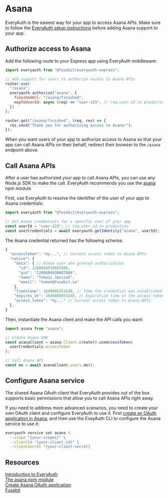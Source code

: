 # Asana

EveryAuth is the easiest way for your app to access Asana APIs. Make sure to follow the [EveryAuth setup instructions](../README.md) before adding Asana support to your app.

## Authorize access to Asana

Add the following route to your Express app using EveryAuth middleware:

```javascript
import everyauth from "@fusebit/everyauth-express";

// Add support for users to authorize access to Asana APIs
router.use(
  "/asana",
  everyauth.authorize("asana", {
    finishedUrl: "/asana/finished",
    mapToUserId: async (req) => "user-123", // req.user.id in production
  })
);

router.get("/asana/finished", (req, res) => {
  res.send("Thank you for authorizing access to Asana!");
});
```

When you want users of your app to authorize access to Asana so that your app can call Asana APIs on their behalf, redirect their browser to the `/asana` endpoint above.

## Call Asana APIs

After a user has authorized your app to call Asana APIs, you can use any Node.js SDK to make the call. EveryAuth recommends you use the [asana](https://www.npmjs.com/package/asana) npm module.

First, use EveryAuth to resolve the identifier of the user of your app to Asana credentials:

```javascript
import everyauth from "@fusebit/everyauth-express";

// Get Asana credentials for a specific user of your app
const userId = "user-123"; // req.user.id in production
const userCredentials = await everyauth.getIdentity("asana", userId);
```

The Asana credential returned has the following schema:

```javascript
{
  "accessToken": "ey...", // Current access token to Asana APIs
  "native": {
    "data": { // Asana user who granted authorization
      "id": 1200684930687806,
      "gid": "1200684930687806",
      "name": "Tomasz Janczuk",
      "email": "tomek@fusebit.io"
    },
    "timestamp": 1649806353248, // Time the credential was established
    "expires_at": 1649809953248, // Expiration time of the access token
    "access_token": "ey..." // Current access token to Asana APIs
  },
}
```

Then, instantiate the Asana client and make the API calls you want:

```javascript
import asana from "asana";

// Create Asana SDK
const asanaClient = asana.Client.create().useAccessToken(
  userCredentials.accessToken
);

// Call Asana API
const me = await asanaClient.users.me();
```

## Configure Asana service

The shared Asana OAuth client that EveryAuth provides out of the box supports basic permissions that allow you to call Asana APIs right away. 

If you need to address more advanced scenarios, you need to create your own OAuth client and configure EveryAuth to use it. First [create an OAuth application in Asana](https://developers.asana.com/docs/register-an-application), and then use the EveyAuth CLI to configure the Asana service to use it:

```bash
everyauth service set asana \
  --scope "{your-scopes}" \
  --clientId "{your-client-id}" \
  --clientSecret "{your-client-secret}
```

## Resources

[Introduction to EveryAuth](../README.md)  
[The asana npm module](https://www.npmjs.com/package/asana)  
[Create Asana OAuth application](https://developers.asana.com/docs/register-an-application)  
[Fusebit](https://fusebit.io)
